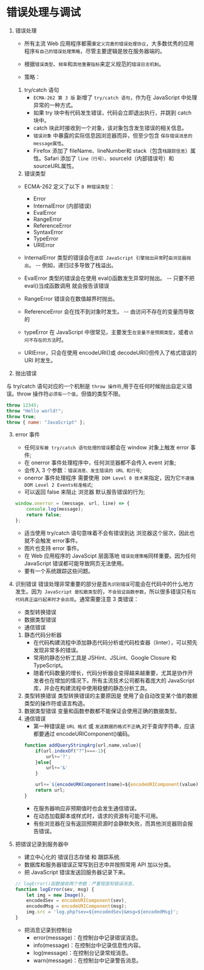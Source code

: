 # 错误处理与调试
1. 错误处理
    * 所有主流 Web 应用程序都需`要定义完善的错误处理协议`，大多数优秀的应用程序`有自己的错误处理策略`，尽管主要逻辑是放在服务器端的。
    * 根据`错误类型`、`频率`和`其他重要指标`来定义规范的`错误日志机制`。

    * 策略：
    1. try/catch 语句
        * `ECMA-262 第 3 版` 新增了 `try/catch 语句`，作为在 JavaScript 中处理异常的一种方式。
        * 如果 try 块中有代码发生错误，代码会立即退出执行，并跳到 catch 块中。
        * catch 块此时接收到一个对象，该对象包含发生错误的相关信息。
        * `错误对象` 中暴露的实际信息因浏览器而异，但至少包含 `保存错误消息的 message属性`。
        * Firefox 添加了 fileName、lineNumber和 stack（包含`栈跟踪信息`）属性。Safari 添加了 `line（行号）`、sourceId（内部错误号）和 sourceURL属性。
    2. 错误类型
    * ECMA-262 定义了以下 <code>8 种错误类型</code>：
        * Error
        * InternalError (内部错误)
        * EvalError 
        * RangeError 
        * ReferenceError
        * SyntaxError
        * TypeError
        * URIError

    * InternalError 类型的错误会在`底层 JavaScript 引擎抛出异常`时`由浏览器抛出`。  -- 例如，递归过多导致了栈溢出。
    * EvalError 类型的错误会在使用 eval()函数发生异常时抛出。 -- 只要不把 eval()当成函数调用 就会报告该错误
    * RangeError 错误会在数值越界时抛出。
    * ReferenceError 会在找不到对象时发生。 -- 由访问不存在的变量而导致的
    * typeError 在 JavaScript 中很常见，主要发生`在变量不是预期类型`，或者`访问不存在的方法`时。
    * URIError，只会在使用 encodeURI()或 decodeURI()但传入了格式错误的URI 时发生。

2. 抛出错误

与 try/catch 语句对应的一个机制是 `throw 操作符`,用于在任何时候抛出自定义错误。throw 操作符`必须有一个值`，但值的类型不限。
```js
throw 12345; 
throw "Hello world!"; 
throw true; 
throw { name: "JavaScript" };
```

3. error 事件
    * 任何`没有被 try/catch 语句处理的错误`都会在 window 对象上触发 error 事件;
    * 在 onerror 事件处理程序中，任何浏览器都不会传入 event 对象;
    * 会传入 3 个参数：`错误消息、发生错误的 URL 和行号`;
    * onerror 事件处理程序 需要使用` DOM Level 0 技术`来指定，因为它`不遵循 DOM Level 2 Events标准格式`;
    * 可以返回 false 来阻止 浏览器 默认报告错误的行为;
    ```js
    window.onerror = (message, url, line) => { 
        console.log(message); 
        return false; 
    };
    ```
    * 适当使用 try/catch 语句意味着不会有错误到达 浏览器这个层次，因此也就不会触发 error事件。
    * 图片也支持 error 事件。
    * 在 Web 应用程序的 JavaScipt 层面落地 `错误处理策略`同样重要。因为任何 JavaScript 错误都可能导致网页无法使用。
    * 要有一个系统跟踪这些问题。

4. 识别错误
    错误处理非常重要的部分是首`先识别错误`可能会在代码中的什么地方发生。因为` JavaScript 是松散类型`的，`不会验证函数参数`，所以很多错误只有`在代码真正运行起来时才会出现`。通常需要注意 3 类错误：

    * 类型转换错误
    * 数据类型错误
    * 通信错误

    1. 静态代码分析器
        * 在代码构建流程中添加静态代码分析或代码检查器（linter），可以预先发现非常多的错误。
        * 常用的静态分析工具是 JSHint、JSLint、Google Closure 和 TypeScript。 
        * 随着代码数量的增长，代码分析器会变得越来越重要，尤其是协作开发者也在增加的情况下。所有主流技术公司都有着庞大的 JavaScript 库，并会在构建流程中使用稳健的静态分析工具。
    2. 类型转换错误
    类型转换错误的主要原因是 使用了会自动改变某个值的数据类型的操作符或语言构造。
    3. 数据类型错误
    变量和函数参数都不能保证会使用正确的数据类型。
    4. 通信错误
        * 第一种错误是 `URL 格式` 或 `发送数据的格式不正确`,对于查询字符串，应该都要通过 encodeURIComponent()编码。
        ```js
        function addQueryStringArg(url,name,value){
            if(url.indexOf("?")===-1){
                url+='?';
            }else{
                url+='&'
            }

            url+=`${encodeURKComponent(name)=${encodeURIComponent(value)}}`;
            return url;
        }
        ```
        * 在服务器响应非预期值时也会发生通信错误。
        * 在动态加载脚本或样式时，请求的资源有可能不可用。
        * 有些浏览器在没有返回预期资源时会静默失败，而其他浏览器则会报告错误。

5. 把错误记录到服务器中
    * 建立中心化的 错误日志存储 和 跟踪系统.
    * 数据库和服务器错误正常写到日志中并按照常用 API 加以分类。
    * 把 JavaScript 错误发送回服务器记录下来。
    ```js
    // logError()函数接收两个参数：严重程度和错误消息。
    function logError(sev, msg) { 
        let img = new Image(), 
        encodedSev = encodeURIComponent(sev), 
        encodedMsg = encodeURIComponent(msg); 
        img.src = 'log.php?sev=${encodedSev}&msg=${encodedMsg}'; 
    }
    ```

    * 把消息记录到控制台
        * error(message)：在控制台中记录错误消息。
        * info(message)：在控制台中记录信息性内容。
        * log(message)：在控制台记录常规消息。
        * warn(message)：在控制台中记录警告消息。